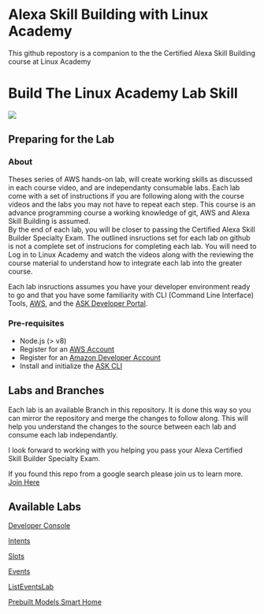 # Alexa Skill Building with Linux Academy 
This github repostory is a companion to the the Certified Alexa Skill Building course at Linux Academy 
# Build The Linux Academy Lab Skill
<img src="https://app.linuxacademy.com/assets/img/generic-course-banner.png" />

## Preparing for the Lab

### About
Theses series of AWS hands-on lab,  will create  working skills as discussed in each course video, and are independanty consumable labs. Each lab come with a set of instructions if you are following along with the course videos and the labs you may not have to repeat each step. This course is an advance programming course a working knowledge of git, AWS and Alexa Skill Building is assumed.  
By the end of each lab, you will be closer to passing the Certified Alexa Skill Builder Specialty Exam. The outlined insructions set for each lab on github is not a complete set of instrucions for completing each lab. You will need to Log in to Linux Academy and watch the videos along with the reviewing the course material to understand how to integrate each lab into the greater course. 

Each lab insructions assumes you have your developer environment ready to go and that you have some familiarity with CLI (Command Line Interface) Tools, [AWS](https://aws.amazon.com/), and the [ASK Developer Portal](https://developer.amazon.com/alexa-skills-kit?&sc_category=Owned&sc_channel=RD&sc_campaign=Evangelism2018&sc_publisher=github&sc_content=Content&sc_detail=hello-world-nodejs-V2_CLI-1&sc_funnel=Convert&sc_country=WW&sc_medium=Owned_RD_Evangelism2018_github_Content_hello-world-nodejs-V2_CLI-1_Convert_WW_beginnersdevs&sc_segment=beginnersdevs). 

### Pre-requisites

* Node.js (> v8)
* Register for an [AWS Account](https://aws.amazon.com/)
* Register for an [Amazon Developer Account](https://developer.amazon.com?&sc_category=Owned&sc_channel=RD&sc_campaign=Evangelism2018&sc_publisher=github&sc_content=Content&sc_detail=hello-world-nodejs-V2_CLI-1&sc_funnel=Convert&sc_country=WW&sc_medium=Owned_RD_Evangelism2018_github_Content_hello-world-nodejs-V2_CLI-1_Convert_WW_beginnersdevs&sc_segment=beginnersdevs)
* Install and initialize the [ASK CLI](https://developer.amazon.com/docs/smapi/quick-start-alexa-skills-kit-command-line-interface.html?&sc_category=Owned&sc_channel=RD&sc_campaign=Evangelism2018&sc_publisher=github&sc_content=Content&sc_detail=hello-world-nodejs-V2_CLI-1&sc_funnel=Convert&sc_country=WW&sc_medium=Owned_RD_Evangelism2018_github_Content_hello-world-nodejs-V2_CLI-1_Convert_WW_beginnersdevs&sc_segment=beginnersdevs)


## Labs and Branches

Each lab is an available Branch in this repository. It is done this way so you can mirror the repository and merge the changes to follow along.  This will help you understand the changes to the source between each lab and consume each lab independantly. 

I look forward to working with you helping you pass your Alexa Certified Skill Builder Specialty Exam.  

If you found this repo from a google search please join us to learn more. [Join Here](https://linuxacademy.com/join/pricing)


## Available Labs 

[Developer Console](./instructions/DeveloperConsoleLab.md)

[Intents](./instructions/intentLab.md)

[Slots](./instructions/slotLab.md)

[Events](./instructions/EventsLab.md)

[ListEventsLab](./instructions/ListEventsLab.md)

[Prebuilt Models Smart Home](./instructions/PrebuiltModelLab.md)



